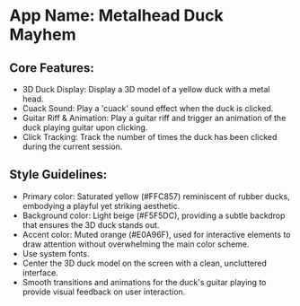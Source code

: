 # **App Name**: Metalhead Duck Mayhem

## Core Features:

- 3D Duck Display: Display a 3D model of a yellow duck with a metal head.
- Cuack Sound: Play a 'cuack' sound effect when the duck is clicked.
- Guitar Riff & Animation: Play a guitar riff and trigger an animation of the duck playing guitar upon clicking.
- Click Tracking: Track the number of times the duck has been clicked during the current session.

## Style Guidelines:

- Primary color: Saturated yellow (#FFC857) reminiscent of rubber ducks, embodying a playful yet striking aesthetic.
- Background color: Light beige (#F5F5DC), providing a subtle backdrop that ensures the 3D duck stands out.
- Accent color: Muted orange (#E0A96F), used for interactive elements to draw attention without overwhelming the main color scheme.
- Use system fonts.
- Center the 3D duck model on the screen with a clean, uncluttered interface.
- Smooth transitions and animations for the duck's guitar playing to provide visual feedback on user interaction.